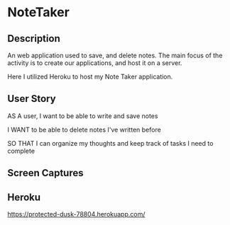 # NoteTaker

## Description

An web application used to save, and delete notes. The main focus of the activity is to create our applications, and host it on a server.

Here I utilized Heroku to host my Note Taker application.

## User Story

AS A user, I want to be able to write and save notes

I WANT to be able to delete notes I've written before

SO THAT I can organize my thoughts and keep track of tasks I need to complete

## Screen Captures

## Heroku 

https://protected-dusk-78804.herokuapp.com/
